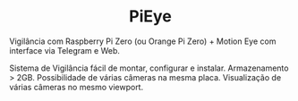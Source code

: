 <html>
  <body>
    <h1 style="text-align: center">PiEye</h1>
    <p>
      Vigilância com Raspberry Pi Zero (ou Orange Pi Zero) + Motion Eye com interface via Telegram e Web.
    </p>
    <div>
      <p>
        Sistema de Vigilância fácil de montar, configurar e instalar. Armazenamento > 2GB.
        Possibilidade de várias câmeras na mesma placa.
        Visualização de várias câmeras no mesmo viewport.
      </p>
    </div>
  </body>
</html>

